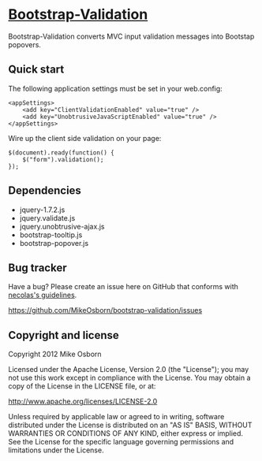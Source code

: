 [Bootstrap-Validation](http://github.com/MikeOsborn/bootstrap-validation)
=================

Bootstrap-Validation converts MVC input validation messages into Bootstap popovers.



Quick start
-----------

The following application settings must be set in your web.config:

	<appSettings>
		<add key="ClientValidationEnabled" value="true" />
		<add key="UnobtrusiveJavaScriptEnabled" value="true" />
	</appSettings>

Wire up the client side validation on your page: 

	$(document).ready(function() {
		$("form").validation();
	});



Dependencies
------------

* jquery-1.7.2.js
* jquery.validate.js
* jquery.unobtrusive-ajax.js
* bootstrap-tooltip.js
* bootstrap-popover.js



Bug tracker
-----------

Have a bug? Please create an issue here on GitHub that conforms with [necolas's guidelines](https://github.com/necolas/issue-guidelines).

https://github.com/MikeOsborn/bootstrap-validation/issues



Copyright and license
---------------------

Copyright 2012 Mike Osborn

Licensed under the Apache License, Version 2.0 (the "License");
you may not use this work except in compliance with the License.
You may obtain a copy of the License in the LICENSE file, or at:

   http://www.apache.org/licenses/LICENSE-2.0

Unless required by applicable law or agreed to in writing, software
distributed under the License is distributed on an "AS IS" BASIS,
WITHOUT WARRANTIES OR CONDITIONS OF ANY KIND, either express or implied.
See the License for the specific language governing permissions and
limitations under the License.